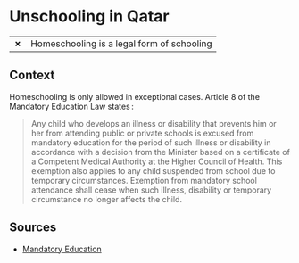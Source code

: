 # Unschooling in Qatar
| | |
|-|-|
| __✗__ | Homeschooling is a legal form of schooling |

## Context

Homeschooling is only allowed in exceptional cases.
Article 8 of the Mandatory Education Law states :

> Any child who develops an illness or disability that prevents him or her from attending public or private schools is excused from mandatory education for the period of such illness or disability in accordance with a decision from the Minister based on a certificate of a Competent Medical Authority at the Higher Council of Health. This exemption also applies to any child suspended from school due to temporary circumstances. Exemption from mandatory school attendance shall cease when such illness, disability or temporary circumstance no longer affects the child.
>
## Sources

* [Mandatory Education](https://almeezan.qa/LawArticles.aspx?LawTreeSectionID=12939&lawId=3973&language=en)
